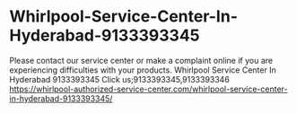# Whirlpool-Service-Center-In-Hyderabad-9133393345
Please contact our service center or make a complaint online if you are experiencing difficulties with your products. Whirlpool Service Center In Hyderabad 9133393345 Click us;9133393345,9133393346    https://whirlpool-authorized-service-center.com/whirlpool-service-center-in-hyderabad-9133393345/
